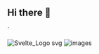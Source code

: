 ## Hi there 👋
`
<!--
**saad6101/saad6101** is a ✨ _special_ ✨ repository because its `README.md` (this file) appears on your GitHub profile.

Here are some ideas to get you started:

- Love Using  -->
![Svelte_Logo svg](https://github.com/user-attachments/assets/a2d61414-bc46-4b6c-b9a9-5579427d40b6)
![images](https://github.com/user-attachments/assets/15bcddff-1090-4de7-a632-fd4175870c24)
